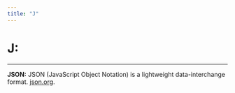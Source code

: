 ```yaml
---
title: "J"
---
```


# **J:** 
---

**JSON:**
JSON (JavaScript Object Notation) is a lightweight data-interchange format. [json.org](json.org).
